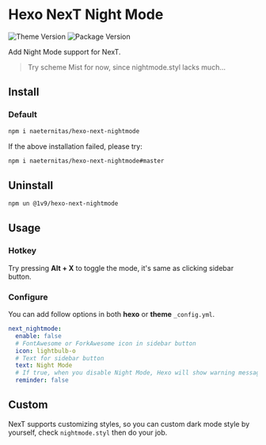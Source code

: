 # Hexo NexT Night Mode

![Theme Version](https://img.shields.io/badge/NexT-v7.3.0+-blue.svg?style=flat-square)
![Package Version](https://img.shields.io/github/package-json/v/1v9/hexo-next-nightmode?style=flat-square)

Add Night Mode support for NexT.

> Try scheme Mist for now, since nightmode.styl lacks much...

## Install

### Default

```bash
npm i naeternitas/hexo-next-nightmode
```

If the above installation failed, please try:

```bash
npm i naeternitas/hexo-next-nightmode#master
```

## Uninstall

```bash
npm un @1v9/hexo-next-nightmode
```

## Usage

### Hotkey

Try pressing **Alt + X** to toggle the mode, it's same as clicking sidebar button.

### Configure

You can add follow options in both **hexo** or **theme** `_config.yml`.

```yml
next_nightmode:
  enable: false
  # FontAwesome or ForkAwesome icon in sidebar button
  icon: lightbulb-o
  # Text for sidebar button
  text: Night Mode
  # If true, when you disable Night Mode, Hexo will show warning messages in your console.
  reminder: false
```

## Custom

NexT supports customizing styles, so you can custom dark mode style by yourself, check `nightmode.styl` then do your job.
